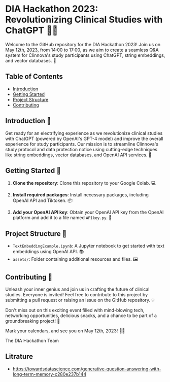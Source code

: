 # DIA Hackathon 2023: Revolutionizing Clinical Studies with ChatGPT 🚀🌐

Welcome to the GitHub repository for the DIA Hackathon 2023! Join us on May 12th, 2023, from 14:00 to 17:00, as we aim to create a seamless Q&A system for Clinnova's study participants using ChatGPT, string embeddings, and vector databases. 🎉

## Table of Contents
- [Introduction](#introduction)
- [Getting Started](#getting-started)
- [Project Structure](#project-structure)
- [Contributing](#contributing)

## Introduction 🎯
Get ready for an electrifying experience as we revolutionize clinical studies with ChatGPT (powered by OpenAI's GPT-4 model) and improve the overall experience for study participants. Our mission is to streamline Clinnova's study protocol and data protection notice using cutting-edge techniques like string embeddings, vector databases, and OpenAI API services. 🤖

## Getting Started 🚦

1. **Clone the repository**: Clone this repository to your Google Colab. 💻

2. **Install required packages**: Install necessary packages, including OpenAI API and Tiktoken. 📦

3. **Add your OpenAI API key**: Obtain your OpenAI API key from the OpenAI platform and add it to a file named `APIkey.py`. 🔑

## Project Structure 📁
- `TextEmbeddingExample.ipynb`: A Jupyter notebook to get started with text embeddings using OpenAI API. 📚
- `assets/`: Folder containing additional resources and files. 🖼️

## Contributing 🤝
Unleash your inner genius and join us in crafting the future of clinical studies. Everyone is invited! Feel free to contribute to this project by submitting a pull request or raising an issue on the GitHub repository. 💡

Don't miss out on this exciting event filled with mind-blowing tech, networking opportunities, delicious snacks, and a chance to be part of a groundbreaking project! 🥳

Mark your calendars, and see you on May 12th, 2023! 🚀🎉

The DIA Hackathon Team

## Litrature
- https://towardsdatascience.com/generative-question-answering-with-long-term-memory-c280e237b144
